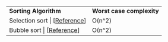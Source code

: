 <table>
  <tr>
    <td><strong>Sorting Algorithm </strong></td>
    <td><strong>Worst case complexity</strong></td>
  <tr>
  <tr>
    <td>Selection sort | [<a href="./selectionSort.cpp">Reference</a>]</td>
    <td>O(n^2)</td>
  <tr>
  <tr>
    <td>Bubble sort | [<a href="./bubbleSort.cpp">Reference</a>]</td>
    <td>O(n^2)</td>
  <tr>
<table>
